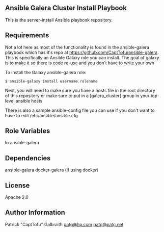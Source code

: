 Ansible Galera Cluster Install Playbook
---------------------------------------

This is the server-install Ansible playbook repository.

Requirements
------------

Not a lot here as most of the functionality is found in the ansible-galera playbook which has it's repo at https://github.com/CaptTofu/ansible-galera. This is specifically an Ansible Galaxy role you can install. The goal of galaxy is to make it so there is code re-use and you don't have to write your own

To install the Galaxy ansible-galera role:

    $ ansible-galaxy install username.rolename

Next, you will need to make sure you have a hosts file in the root directory of this repository or make sure to put in a [galera_cluster] group in your top-level ansible hosts 

There is also a sample ansible-config file you can use if you don't want to have to edit /etc/ansible/ansible.cfg 

Role Variables
--------------

In ansible-galera

Dependencies
------------

ansible-galera
docker-galera (if using docker)

License
-------

Apache 2.0

Author Information
------------------

Patrick "CaptTofu" Galbraith <patg@hp.com> <patg@patg.net>

